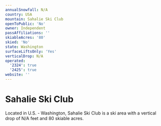 ```yaml
---
annualSnowfall: N/A
country: USA
mountain: Sahalie Ski Club
openToPublic: 'No'
owner: Independent
passAffiliations: ''
skiableAcres: '80'
skied: 'No'
state: Washington
surfaceLiftsOnly: 'Yes'
verticalDrop: N/A
operated:
  '2324': true
  '2425': true
website: ''
---
```



# Sahalie Ski Club

Located in U.S. - Washington, Sahalie Ski Club is a ski area with a vertical drop of N/A feet and 80 skiable acres.
